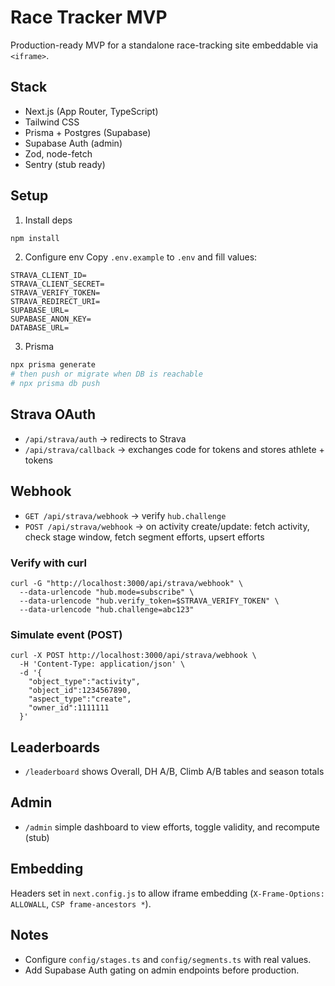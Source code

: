 # Race Tracker MVP

Production-ready MVP for a standalone race-tracking site embeddable via `<iframe>`.

## Stack
- Next.js (App Router, TypeScript)
- Tailwind CSS
- Prisma + Postgres (Supabase)
- Supabase Auth (admin)
- Zod, node-fetch
- Sentry (stub ready)

## Setup
1. Install deps
```bash
npm install
```
2. Configure env
Copy `.env.example` to `.env` and fill values:
```
STRAVA_CLIENT_ID=
STRAVA_CLIENT_SECRET=
STRAVA_VERIFY_TOKEN=
STRAVA_REDIRECT_URI=
SUPABASE_URL=
SUPABASE_ANON_KEY=
DATABASE_URL=
```
3. Prisma
```bash
npx prisma generate
# then push or migrate when DB is reachable
# npx prisma db push
```

## Strava OAuth
- `/api/strava/auth` → redirects to Strava
- `/api/strava/callback` → exchanges code for tokens and stores athlete + tokens

## Webhook
- `GET /api/strava/webhook` → verify `hub.challenge`
- `POST /api/strava/webhook` → on activity create/update: fetch activity, check stage window, fetch segment efforts, upsert efforts

### Verify with curl
```
curl -G "http://localhost:3000/api/strava/webhook" \
  --data-urlencode "hub.mode=subscribe" \
  --data-urlencode "hub.verify_token=$STRAVA_VERIFY_TOKEN" \
  --data-urlencode "hub.challenge=abc123"
```

### Simulate event (POST)
```
curl -X POST http://localhost:3000/api/strava/webhook \
  -H 'Content-Type: application/json' \
  -d '{
    "object_type":"activity",
    "object_id":1234567890,
    "aspect_type":"create",
    "owner_id":1111111
  }'
```

## Leaderboards
- `/leaderboard` shows Overall, DH A/B, Climb A/B tables and season totals

## Admin
- `/admin` simple dashboard to view efforts, toggle validity, and recompute (stub)

## Embedding
Headers set in `next.config.js` to allow iframe embedding (`X-Frame-Options: ALLOWALL`, `CSP frame-ancestors *`).

## Notes
- Configure `config/stages.ts` and `config/segments.ts` with real values.
- Add Supabase Auth gating on admin endpoints before production.
